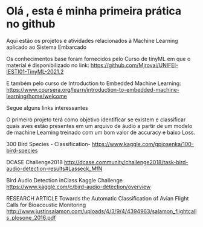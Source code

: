 # Olá , esta é minha primeira prática no github

Aqui estão os projetos e atividades relacionados à Machine Learning aplicado ao Sistema Embarcado

Os conhecimentos base foram fornecidos pelo Curso de tinyML em que o material é disponibilizado no link:
https://github.com/Mjrovai/UNIFEI-IESTI01-TinyML-2021.2

E também pelo curso de Introduction to Embedded Machine Learning:
https://www.coursera.org/learn/introduction-to-embedded-machine-learning/home/welcome

Segue alguns links interessantes 

O primeiro projeto terá como objetivo identificar se existem e classificar quais aves estão presentes em um arquivo de áudio a partir de um modelo de machine
Learning treinado com um bom valor de accuracy e baixo Loss.

300 Bird Species - Classification-
https://www.kaggle.com/gpiosenka/100-bird-species

DCASE Challenge2018
http://dcase.community/challenge2018/task-bird-audio-detection-results#Lasseck_MfN

Bird Audio Detection inClass Kaggle Challenge
https://www.kaggle.com/c/bird-audio-detection/overview

RESEARCH ARTICLE
Towards the Automatic Classification of Avian
Flight Calls for Bioacoustic Monitoring
http://www.justinsalamon.com/uploads/4/3/9/4/4394963/salamon_flightcalls_plosone_2016.pdf
